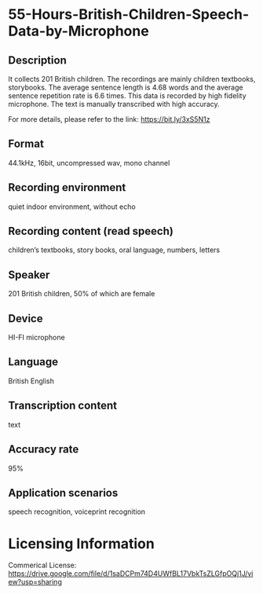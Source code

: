 # 55-Hours-British-Children-Speech-Data-by-Microphone


## Description
It collects 201 British children. The recordings are mainly children textbooks, storybooks. The average sentence length is 4.68 words and the average sentence repetition rate is 6.6 times. This data is recorded by high fidelity microphone. The text is manually transcribed with high accuracy.

For more details, please refer to the link: https://bit.ly/3xS5N1z

## Format
44.1kHz, 16bit, uncompressed wav, mono channel

## Recording environment
quiet indoor environment, without echo

## Recording content (read speech)
children’s textbooks, story books, oral language, numbers, letters

## Speaker
201 British children, 50% of which are female

## Device
HI-FI microphone

## Language
British English

## Transcription content
text

## Accuracy rate
95%

## Application scenarios
speech recognition, voiceprint recognition

# Licensing Information
Commerical License: https://drive.google.com/file/d/1saDCPm74D4UWfBL17VbkTsZLGfpOQj1J/view?usp=sharing
